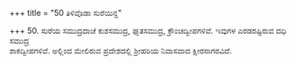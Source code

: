 +++
title = "50 ತಿಳಿವೊಡಾ ಸುರೆಯಿನ್ದ"

+++
50. ಸುರೆಯ ಸಮುದ್ರದಾಚೆ ಕುಶಸಮುದ್ರ, ಘೃತಸಮುದ್ರ, ಕ್ರೌಂಚದ್ವೀಪಗಳಿವೆ. ಇವುಗಳ ಎರಡರಷ್ಟಿರುವ ದಧಿ ಸಮುದ್ರ    
ಶಾಕದ್ವೀಪಗಳಿವೆ. ಅಲ್ಲಿಂದ ಮೇಲಿರುವ ಪ್ರದೇಶದಲ್ಲಿ ಶ್ರೀಹರಿಯ ನಿವಾಸವಾದ ಕ್ಷೀರಸಾಗರವಿದೆ.